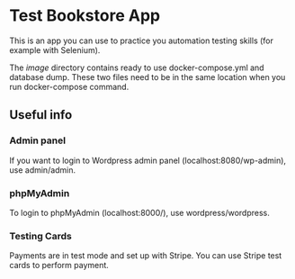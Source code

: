 # Test Bookstore App

This is an app you can use to practice you automation testing skills (for example with Selenium). 

The *image* directory contains ready to use docker-compose.yml and database dump. These two files need to be in the same location when you run docker-compose command.

## Useful info
### Admin panel
If you want to login to Wordpress admin panel (localhost:8080/wp-admin), use admin/admin.
### phpMyAdmin
To login to phpMyAdmin (localhost:8000/), use wordpress/wordpress.
### Testing Cards
Payments are in test mode and set up with Stripe. You can use Stripe test cards to perform payment.